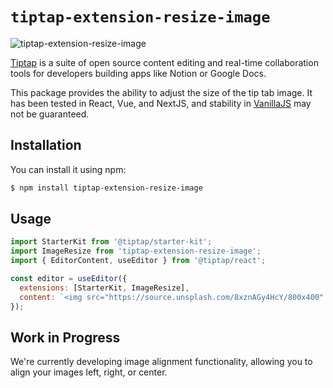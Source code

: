 # `tiptap-extension-resize-image`

![tiptap-extension-resize-image](https://github.com/bae-sh/tiptap-extension-resize-image/assets/37887690/48f47053-2ad3-4413-8b54-9a63e12e0fb5)

[Tiptap](https://tiptap.dev/) is a suite of open source content editing and real-time collaboration tools for developers building apps like Notion or Google Docs.

This package provides the ability to adjust the size of the tip tab image. It has been tested in React, Vue, and NextJS, and stability in [VanillaJS](https://codesandbox.io/p/devbox/image-resize-js-82z7cv?file=%2Fsrc%2Findex.mjs%3A7%2C47)
may not be guaranteed.

## Installation

You can install it using npm:

```bash
$ npm install tiptap-extension-resize-image
```

## Usage

```javascript
import StarterKit from '@tiptap/starter-kit';
import ImageResize from 'tiptap-extension-resize-image';
import { EditorContent, useEditor } from '@tiptap/react';

const editor = useEditor({
  extensions: [StarterKit, ImageResize],
  content: `<img src="https://source.unsplash.com/8xznAGy4HcY/800x400" />`,
});
```

## Work in Progress

We're currently developing image alignment functionality, allowing you to align your images left, right, or center.

